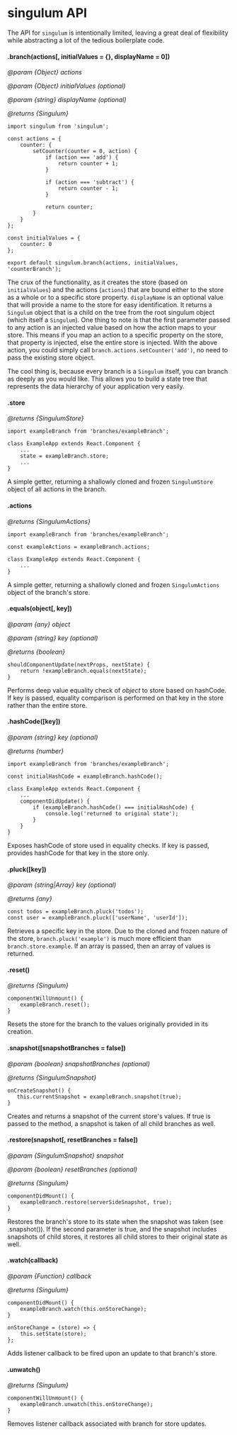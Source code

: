 # singulum API

The API for `singulum` is intentionally limited, leaving a great deal of flexibility while abstracting a lot of the tedious boilerplate code.

#### .branch(actions[, initialValues = {}, displayName = 0])
*@param {Object} actions*

*@param {Object} initialValues (optional)*

*@param {string} displayName (optional)*

*@returns {Singulum}*

```
import singulum from 'singulum';

const actions = {
    counter: {
        setCounter(counter = 0, action) {
            if (action === 'add') {
                return counter + 1;
            }
            
            if (action === 'subtract') {
                return counter - 1;
            }
            
            return counter;
        }
    }
};

const initialValues = {
    counter: 0
};

export default singulum.branch(actions, initialValues, 'counterBranch');
```

The crux of the functionality, as it creates the store (based on `initialValues`) and the actions (`actions`) that are bound either to the store as a whole or to a specific store property. `displayName` is an optional value that will provide a name to the store for easy identification. It returns a `Singulum` object that is a child on the tree from the root singulum object (which itself a `Singulum`). One thing to note is that the first parameter passed to any action is an injected value based on how the action maps to your store. This means if you map an action to a specific property on the store, that property is injected, else the entire store is injected. With the above action, you could simply call `branch.actions.setCounter('add')`, no need to pass the existing store object.

The cool thing is, because every branch is a `Singulum` itself, you can branch as deeply as you would like. This allows you to build a state tree that represents the data hierarchy of your application very easily.

#### .store
*@returns {SingulumStore}*

```
import exampleBranch from 'branches/exampleBranch';

class ExampleApp extends React.Component {
    ...
    state = exampleBranch.store;
    ...
}
```

A simple getter, returning a shallowly cloned and frozen `SingulumStore` object of all actions in the branch.

#### .actions
*@returns {SingulumActions}*

```
import exampleBranch from 'branches/exampleBranch';

const exampleActions = exampleBranch.actions;

class ExampleApp extends React.Component {
    ...
}
```

A simple getter, returning a shallowly cloned and frozen `SingulumActions` object of the branch's store.

#### .equals(object[, key])
*@param {any} object*

*@param {string} key (optional)*

*@returns {boolean}*

```
shouldComponentUpdate(nextProps, nextState) {
    return !exampleBranch.equals(nextState);
}
```

Performs deep value equality check of *object* to store based on hashCode. If key is passed, equality comparison is performed on that key in the store rather than the entire store.

#### .hashCode([key])
*@param {string} key (optional)*

*@returns {number}*

```
import exampleBranch from 'branches/exampleBranch';

const initialHashCode = exampleBranch.hashCode();

class ExampleApp extends React.Component {
    ...
    componentDidUpdate() {
        if (exampleBranch.hashCode() === initialHashCode) {
            console.log('returned to original state');
        }
    }
}
```

Exposes hashCode of store used in equality checks. If key is passed, provides hashCode for that key in the store only.

#### .pluck([key])
*@param {string|Array} key (optional)*

*@returns {any}*

```
const todos = exampleBranch.pluck('todos');
const user = exampleBranch.pluck(['userName', 'userId']);
```

Retrieves a specific key in the store. Due to the cloned and frozen nature of the store, `branch.pluck('example')` is much more efficient than `branch.store.example`. If an array is passed, then an array of values is returned.

#### .reset()
*@returns {Singulum}*

```
componentWillUnmount() {
    exampleBranch.reset();
}
```

Resets the store for the branch to the values originally provided in its creation.

#### .snapshot([snapshotBranches = false])
*@param {boolean} snapshotBranches (optional)*

*@returns {SingulumSnapshot}*

```
onCreateSnapshot() {
   this.currentSnapshot = exampleBranch.snapshot(true); 
}
```

Creates and returns a snapshot of the current store's values. If true is passed to the method, a snapshot is taken of all child branches as well.

#### .restore(snapshot[, resetBranches = false])
*@param {SingulumSnapshot} snapshot*

*@param {boolean} resetBranches (optional)*

*@returns {Singulum}*

```
componentDidMount() {
    exampleBranch.restore(serverSideSnapshot, true);
}
```

Restores the branch's store to its state when the snapshot was taken (see .snapshot()). If the second parameter is true, and the snapshot includes snapshots of child stores, it restores all child stores to their original state as well.

#### .watch(callback)
*@param {Function} callback*

*@returns {Singulum}*

```
componentDidMount() {
    exampleBranch.watch(this.onStoreChange);
}

onStoreChange = (store) => {
    this.setState(store);
};
```

Adds listener callback to be fired upon an update to that branch's store.

#### .unwatch()
*@returns {Singulum}*

```
componentWillUnmount() {
    exampleBranch.unwatch(this.onStoreChange);
}
```

Removes listener callback associated with branch for store updates.